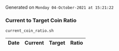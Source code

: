 Generated on `Monday 04-October-2021 at 15:21:22`

### Current to Target Coin Ratio
`current_coin_ratio.sh`

Date|Current|Target|Ratio
---|---|---|---
